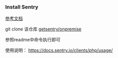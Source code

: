 ### Install Sentry

[参考文档](https://docs.sentry.io/server/installation/docker/)

git clone 该仓库 [getsentry/onpremise](https://github.com/getsentry/onpremise)

参照readme中命令执行即可

使用说明： https://docs.sentry.io/clients/php/usage/

